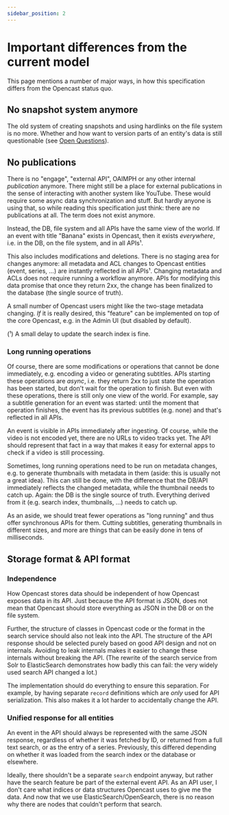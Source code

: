 ```yaml
---
sidebar_position: 2
---
```


# Important differences from the current model

This page mentions a number of major ways, in how this specification differs from the Opencast status quo.


## No snapshot system anymore

The old system of creating snapshots and using hardlinks on the file system is no more.
Whether and how want to version parts of an entity's data is still questionable (see [Open Questions](./open-questions)).


## No publications

There is no "engage", "external API", OAIMPH or any other internal _publication_ anymore.
There might still be a place for external publications in the sense of interacting with another system like YouTube.
These would require some async data synchronization and stuff.
But hardly anyone is using that, so while reading this specification just think: there are no publications at all.
The term does not exist anymore.

Instead, the DB, file system and all APIs have the same view of the world.
If an event with title "Banana" exists in Opencast, then it exists _everywhere_, i.e. in the DB, on the file system, and in all APIs¹.

This also includes modifications and deletions.
There is no staging area for changes anymore: all metadata and ACL changes to Opencast entities (event, series, ...) are instantly reflected in all APIs¹.
Changing metadata and ACLs does not require running a workflow anymore.
APIs for modifying this data promise that once they return 2xx, the change has been finalized to the database (the single source of truth).

A small number of Opencast users might like the two-stage metadata changing.
_If_ it is really desired, this "feature" can be implemented on top of the core Opencast, e.g. in the Admin UI (but disabled by default).

(¹) A small delay to update the search index is fine.

### Long running operations

Of course, there are some modifications or operations that cannot be done immediately, e.g. encoding a video or generating subtitles.
APIs starting these operations are _async_, i.e. they return 2xx to just state the operation has been started, but don't wait for the operation to finish.
But even with these operations, there is still only one view of the world.
For example, say a subtitle generation for an event was started: until the moment that operation finishes, the event has its previous subtitles (e.g. none) and that's reflected in all APIs.

An event is visible in APIs immediately after ingesting.
Of course, while the video is not encoded yet, there are no URLs to video tracks yet.
The API should represent that fact in a way that makes it easy for external apps to check if a video is still processing.

Sometimes, long running operations need to be run on metadata changes, e.g. to generate thumbnails with metadata in them (aside: this is usually not a great idea).
This can still be done, with the difference that the DB/API immediately reflects the changed metadata, while the thumbnail needs to catch up.
Again: the DB is the single source of truth.
Everything derived from it (e.g. search index, thumbnails, ...) needs to catch up.

As an aside, we should treat fewer operations as "long running" and thus offer synchronous APIs for them.
Cutting subtitles, generating thumbnails in different sizes, and more are things that can be easily done in tens of milliseconds.

## Storage format & API format

### Independence

How Opencast stores data should be independent of how Opencast exposes data in its API.
Just because the API format is JSON, does not mean that Opencast should store everything as JSON in the DB or on the file system.

Further, the structure of classes in Opencast code or the format in the search service should also not leak into the API.
The structure of the API response should be selected purely based on good API design and not on internals.
Avoiding to leak internals makes it easier to change these internals without breaking the API.
(The rewrite of the search service from Solr to ElasticSearch demonstrates how badly this can fail: the very widely used search API changed a lot.)

The implementation should do everything to ensure this separation.
For example, by having separate `record` definitions which are *only* used for API serialization.
This also makes it a lot harder to accidentally change the API.

### Unified response for all entities

An event in the API should always be represented with the same JSON response, regardless of whether it was fetched by ID, or returned from a full text search, or as the entry of a series.
Previously, this differed depending on whether it was loaded from the search index or the database or elsewhere.

Ideally, there shouldn't be a separate `search` endpoint anyway, but rather have the search feature be part of the external event API.
As an API user, I don't care what indices or data structures Opencast uses to give me the data.
And now that we use ElasticSearch/OpenSearch, there is no reason why there are nodes that couldn't perform that search.
